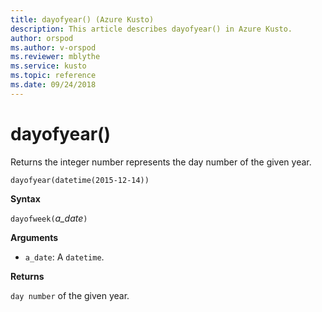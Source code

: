 ```yaml
---
title: dayofyear() (Azure Kusto)
description: This article describes dayofyear() in Azure Kusto.
author: orspod
ms.author: v-orspod
ms.reviewer: mblythe
ms.service: kusto
ms.topic: reference
ms.date: 09/24/2018
---
```

# dayofyear()

Returns the integer number represents the day number of the given year.

    dayofyear(datetime(2015-12-14))

**Syntax**

`dayofweek(`*a_date*`)`

**Arguments**

* `a_date`: A `datetime`.

**Returns**

`day number` of the given year.